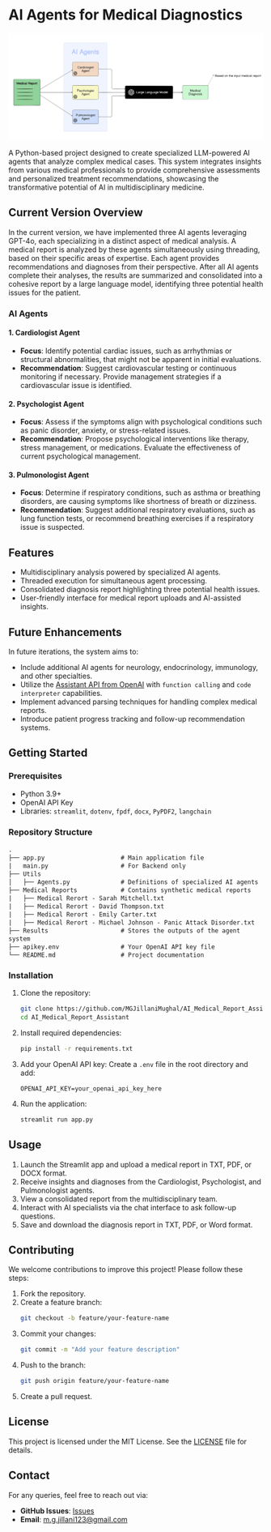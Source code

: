# AI Agents for Medical Diagnostics

![AI Medical Assistant Banner](https://github.com/MGJillaniMughal/AI_Medical_Report_Assistant/blob/main/assets/banner.png)

A Python-based project designed to create specialized LLM-powered AI agents that analyze complex medical cases. This system integrates insights from various medical professionals to provide comprehensive assessments and personalized treatment recommendations, showcasing the transformative potential of AI in multidisciplinary medicine.

## Current Version Overview

In the current version, we have implemented three AI agents leveraging GPT-4o, each specializing in a distinct aspect of medical analysis. A medical report is analyzed by these agents simultaneously using threading, based on their specific areas of expertise. Each agent provides recommendations and diagnoses from their perspective. After all AI agents complete their analyses, the results are summarized and consolidated into a cohesive report by a large language model, identifying three potential health issues for the patient.

### AI Agents

#### 1. Cardiologist Agent
- **Focus**: Identify potential cardiac issues, such as arrhythmias or structural abnormalities, that might not be apparent in initial evaluations.
- **Recommendation**: Suggest cardiovascular testing or continuous monitoring if necessary. Provide management strategies if a cardiovascular issue is identified.

#### 2. Psychologist Agent
- **Focus**: Assess if the symptoms align with psychological conditions such as panic disorder, anxiety, or stress-related issues.
- **Recommendation**: Propose psychological interventions like therapy, stress management, or medications. Evaluate the effectiveness of current psychological management.

#### 3. Pulmonologist Agent
- **Focus**: Determine if respiratory conditions, such as asthma or breathing disorders, are causing symptoms like shortness of breath or dizziness.
- **Recommendation**: Suggest additional respiratory evaluations, such as lung function tests, or recommend breathing exercises if a respiratory issue is suspected.

## Features

- Multidisciplinary analysis powered by specialized AI agents.
- Threaded execution for simultaneous agent processing.
- Consolidated diagnosis report highlighting three potential health issues.
- User-friendly interface for medical report uploads and AI-assisted insights.

## Future Enhancements

In future iterations, the system aims to:

- Include additional AI agents for neurology, endocrinology, immunology, and other specialties.
- Utilize the [Assistant API from OpenAI](https://platform.openai.com/docs/assistants/overview) with `function calling` and `code interpreter` capabilities.
- Implement advanced parsing techniques for handling complex medical reports.
- Introduce patient progress tracking and follow-up recommendation systems.

## Getting Started

### Prerequisites

- Python 3.9+
- OpenAI API Key
- Libraries: `streamlit`, `dotenv`, `fpdf`, `docx`, `PyPDF2`, `langchain`

### Repository Structure

```plaintext
.
├── app.py                     # Main application file
|   main.py                    # For Backend only
├── Utils
│   ├── Agents.py              # Definitions of specialized AI agents
├── Medical Reports            # Contains synthetic medical reports
|   ├── Medical Rerort - Sarah Mitchell.txt
|   ├── Medical Rerort - David Thompson.txt
|   ├── Medical Rerort - Emily Carter.txt
|   ├── Medical Rerort - Michael Johnson - Panic Attack Disorder.txt     
├── Results                    # Stores the outputs of the agent system
├── apikey.env                 # Your OpenAI API key file
└── README.md                  # Project documentation
```

### Installation

1. Clone the repository:
   ```bash
   git clone https://github.com/MGJillaniMughal/AI_Medical_Report_Assistant.git
   cd AI_Medical_Report_Assistant
   ```

2. Install required dependencies:
   ```bash
   pip install -r requirements.txt
   ```

3. Add your OpenAI API key:
   Create a `.env` file in the root directory and add:
   ```plaintext
   OPENAI_API_KEY=your_openai_api_key_here
   ```

4. Run the application:
   ```bash
   streamlit run app.py
   ```

## Usage

1. Launch the Streamlit app and upload a medical report in TXT, PDF, or DOCX format.
2. Receive insights and diagnoses from the Cardiologist, Psychologist, and Pulmonologist agents.
3. View a consolidated report from the multidisciplinary team.
4. Interact with AI specialists via the chat interface to ask follow-up questions.
5. Save and download the diagnosis report in TXT, PDF, or Word format.

## Contributing

We welcome contributions to improve this project! Please follow these steps:

1. Fork the repository.
2. Create a feature branch:
   ```bash
   git checkout -b feature/your-feature-name
   ```
3. Commit your changes:
   ```bash
   git commit -m "Add your feature description"
   ```
4. Push to the branch:
   ```bash
   git push origin feature/your-feature-name
   ```
5. Create a pull request.

## License

This project is licensed under the MIT License. See the [LICENSE](LICENSE) file for details.

## Contact

For any queries, feel free to reach out via:
- **GitHub Issues**: [Issues](https://github.com/MGJillaniMughal/AI_Medical_Report_Assistant/issues)
- **Email**: m.g.jillani123@gmail.com
